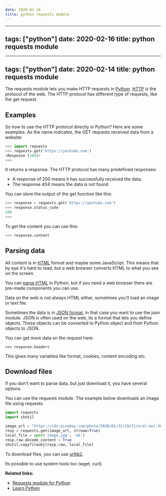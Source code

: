 ```yaml
---
date: 2020-02-16
title: python requests module
---
```

---
tags: ["python"]
date: 2020-02-16
title: python requests module
---
---
tags: ["python"]
date: 2020-02-14
title: python requests module
---
The requests module lets you make HTTP requests in <a href="https://python.org">Python</a>. <a href="https://en.wikipedia.org/wiki/Hypertext_Transfer_Protocol">HTTP</a> is the protocol of the web. The HTTP protocol has different type of requests, like the get request.

## Examples

So how to use the HTTP protocol directly in Python? Here are some examples. As the name indicates, the GET requests received data from a website:

```python
>>> import requests
>>> requests.get('https://youtube.com')
<Response [200]>
>>> 
```

It returns a response. The HTTP protocol has many predefined responses:

* A response of 200 means it has successfully received the data. 
* The response 404 means the data is not found. 

You can store the output of the get function like this:

```python
>>> response = requests.get('https://youtube.com')
>>> response.status_code
200
>>> 
```

To get the content you can use this:

```python
>>> response.content
```

## Parsing data

All content is in <a href="https://en.wikipedia.org/wiki/HTML">HTML</a> format and maybe some JavaScript. This means that by eye it's hard to read, but a web browser converts HTML to what you see on the screen. 

You can <a href="https://pythonspot.com/http-parse-html-and-xhtml/">parse HTML</a> in Python, but if you need a web browser there are pre-made components you can use.

Data on the web is not always HTML either, sometimes you'll load an image or text file. 

Sometimes the data is in <a href="https://pythonbasics.org/json/">JSON format</a>, in that case you want to use the json module. JSON is often used on the web, its a format that lets you define objects. These objects can be converted to Python object and from Python objects to JSON.

You can get more data on the request here:

```
>>> response.headers
```

This gives many variables like format, cookies, content encoding etc.

## Download files

If you don't want to parse data, but just download it, you have several options.

You can use the requests module. The example below downloads an image file using requests.

```python
import requests
import shutil

image_url = "https://cdn.pixabay.com/photo/2020/01/31/19/21/ural-owl-4808774__340.jpg"
resp = requests.get(image_url, stream=True)
local_file = open('image.jpg', 'wb')
resp.raw.decode_content = True
shutil.copyfileobj(resp.raw, local_file)
```

To download files, you can use <a href="https://pythonprogramminglanguage.com/download-file/">urllib2</a>.

Its possible to use system tools too (wget, curl).

**Related links:**
* <a href="https://2.python-requests.org/en/master/">Requests module for Python</a>
* <a href="https://pythonbasics.org/">Learn Python</a>



